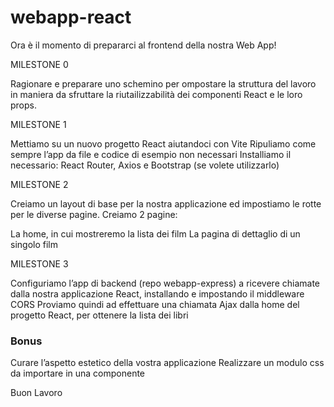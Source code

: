 webapp-react
===

Ora è il momento di prepararci al frontend della nostra Web App!
 
 MILESTONE 0 
 
 
Ragionare e preparare uno schemino per ompostare la struttura del lavoro in maniera da sfruttare la riutailizzabilità dei componenti React e le loro props.

MILESTONE 1

Mettiamo su un nuovo progetto React aiutandoci con Vite
Ripuliamo come sempre l’app da file e codice di esempio non necessari
Installiamo il necessario: React Router, Axios e Bootstrap (se volete utilizzarlo)

MILESTONE 2

Creiamo un layout di base per la nostra applicazione ed impostiamo le rotte per le diverse pagine.
Creiamo 2 pagine:
   
La home, in cui mostreremo la lista dei film
La pagina di dettaglio di un singolo film

MILESTONE 3

Configuriamo l’app di backend (repo webapp-express) a ricevere chiamate dalla nostra applicazione React, installando e impostando il middleware CORS
Proviamo quindi ad effettuare una chiamata Ajax dalla home del progetto React, per ottenere la lista dei libri

### Bonus

Curare l’aspetto estetico della vostra applicazione
Realizzare un modulo css da importare in una componente

Buon Lavoro